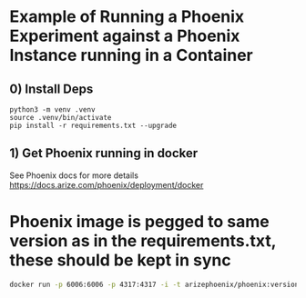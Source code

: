 # Example of Running a Phoenix Experiment against a Phoenix Instance running in a Container

## 0) Install Deps
```
python3 -m venv .venv
source .venv/bin/activate
pip install -r requirements.txt --upgrade
```

## 1) Get Phoenix running in docker

See Phoenix docs for more details <https://docs.arize.com/phoenix/deployment/docker>

# Phoenix image is pegged to same version as in the requirements.txt, these should be kept in sync
```bash
docker run -p 6006:6006 -p 4317:4317 -i -t arizephoenix/phoenix:version-4.23.0
```
